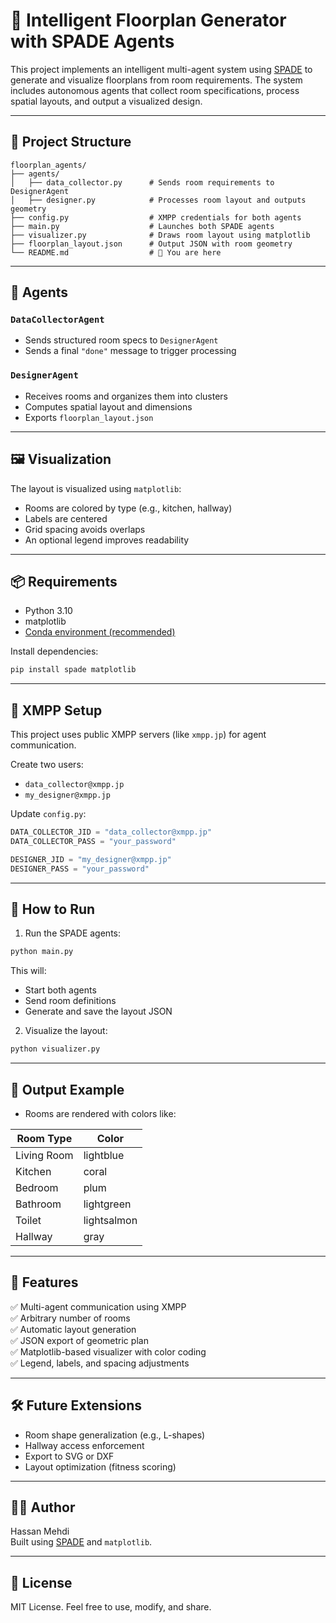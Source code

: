 # 🧠 Intelligent Floorplan Generator with SPADE Agents

This project implements an intelligent multi-agent system using [SPADE](https://spade-mas.readthedocs.io/) to generate and visualize floorplans from room requirements. The system includes autonomous agents that collect room specifications, process spatial layouts, and output a visualized design.

---

## 📁 Project Structure

```
floorplan_agents/
├── agents/
│   ├── data_collector.py      # Sends room requirements to DesignerAgent
│   ├── designer.py            # Processes room layout and outputs geometry
├── config.py                  # XMPP credentials for both agents
├── main.py                    # Launches both SPADE agents
├── visualizer.py              # Draws room layout using matplotlib
├── floorplan_layout.json      # Output JSON with room geometry
└── README.md                  # 📘 You are here
```

---

## 🤖 Agents

### `DataCollectorAgent`
- Sends structured room specs to `DesignerAgent`
- Sends a final `"done"` message to trigger processing

### `DesignerAgent`
- Receives rooms and organizes them into clusters
- Computes spatial layout and dimensions
- Exports `floorplan_layout.json`

---

## 🖼️ Visualization

The layout is visualized using `matplotlib`:
- Rooms are colored by type (e.g., kitchen, hallway)
- Labels are centered
- Grid spacing avoids overlaps
- An optional legend improves readability

---

## 📦 Requirements

- Python 3.10
- matplotlib
- [Conda environment (recommended)](https://docs.conda.io/projects/conda/en/latest/user-guide/tasks/manage-environments.html)

Install dependencies:

```bash
pip install spade matplotlib
```

---

## 🔐 XMPP Setup

This project uses public XMPP servers (like `xmpp.jp`) for agent communication.

Create two users:

- `data_collector@xmpp.jp`
- `my_designer@xmpp.jp`

Update `config.py`:

```python
DATA_COLLECTOR_JID = "data_collector@xmpp.jp"
DATA_COLLECTOR_PASS = "your_password"

DESIGNER_JID = "my_designer@xmpp.jp"
DESIGNER_PASS = "your_password"
```

---

## 🚀 How to Run

1. Run the SPADE agents:

```bash
python main.py
```

This will:
- Start both agents
- Send room definitions
- Generate and save the layout JSON

2. Visualize the layout:

```bash
python visualizer.py
```

---

## 🎨 Output Example

- Rooms are rendered with colors like:

| Room Type  | Color         |
|------------|---------------|
| Living Room | lightblue     |
| Kitchen     | coral         |
| Bedroom     | plum          |
| Bathroom    | lightgreen    |
| Toilet      | lightsalmon   |
| Hallway     | gray          |

---

## 📌 Features

✅ Multi-agent communication using XMPP  
✅ Arbitrary number of rooms  
✅ Automatic layout generation  
✅ JSON export of geometric plan  
✅ Matplotlib-based visualizer with color coding  
✅ Legend, labels, and spacing adjustments  

---

## 🛠️ Future Extensions

- Room shape generalization (e.g., L-shapes)
- Hallway access enforcement
- Export to SVG or DXF
- Layout optimization (fitness scoring)

---

## 🧑‍💻 Author

Hassan Mehdi  
Built using [SPADE](https://spade-mas.readthedocs.io/) and `matplotlib`.

---

## 📜 License

MIT License. Feel free to use, modify, and share.